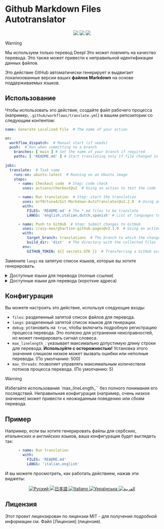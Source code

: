 # Github Markdown Files Autotranslator
<div align="center">
  <img src="https://img.shields.io/github/v/release/mrf0rtuna4/Git-Markdown-AutoTranslator">
  <img src="https://img.shields.io/github/actions/workflow/status/mrf0rtuna4/Git-Markdown-AutoTranslator/example.yml">
  <img src="https://img.shields.io/github/actions/workflow/status/mrf0rtuna4/Git-Markdown-AutoTranslator/development.yml">
</div>


> [!WARNING]
> Мы используем только перевод Deepl
> Это может повлиять на качество перевода. Это также может привести к неправильной идентификации данных файлов.

Это действие GitHub автоматически генерирует и выдвигает локализованные версии ваших **файлов Markdown** на основе поддерживаемых языков.

## Использование

Чтобы использовать это действие, создайте файл рабочего процесса (например, `.github/workflows/translate.yml`) в вашем репозитории со следующим контентом:

```yml
name: Generate Localized File  # The name of your action

on:
  workflow_dispatch:  # Manual start (if needs)
  push:  # Run when committing to a branch
    branches: [ main ] # Set the name of your branch if required
    paths: [ 'README.md' ] # Start translating only if file changed in current push
    
jobs:
  translate:  # Task name
    runs-on: ubuntu-latest  # Running on an Ubuntu image
    steps:
      - name: Checkout code  # Step: code check
        uses: actions/checkout@v2  # Using an action to test the code

      - name: Run translation  # Step: start the translation
        uses: mrf0rtuna4/Git-Markdown-AutoTranslator@v2.2.0  # Using an action to translate
        with:
          FILES: 'README.md' # The *.md files to be translate
          LANGS: 'english,italian,dutch,spanish' # List of languages to be translated

      - name: Push to GitHub  # Step: Submit changes to GitHub
        uses: crazy-max/ghaction-github-pages@v3.1.0  # Using an action to publish to GitHub Pages
        with:
          target_branch: translations  # The branch to which the changes will be sent
          build_dir: 'dist'  # The directory with the collected files
        env:
          GITHUB_TOKEN: ${{ secrets.GTK }}  # Transferring a GitHub access token
```

Замените `langs` на запятую список языков, которые вы хотите генерировать.
<details>
<summary>
Доступные языки для перевода (полные ссылки)
</summary>

```yaml
    'afrikaans', 'albanian', 'amharic', 'arabic', 'armenian', 'assamese', 'aymara', 'azerbaijani', 'bambara', 'basque', 
    'belarusian', 'bengali', 'bhojpuri', 'bosnian', 'bulgarian', 'catalan', 'cebuano', 'chichewa', 'chinese (simplified)', 
    'chinese (traditional)', 'corsican', 'croatian', 'czech', 'danish', 'dhivehi', 'dogri', 'dutch', 'english', 'esperanto', 
    'estonian', 'ewe', 'filipino', 'finnish', 'french', 'frisian', 'galician', 'georgian', 'german', 'greek', 'guarani', 
    'gujarati', 'haitian creole', 'hausa', 'hawaiian', 'hebrew', 'hindi', 'hmong', 'hungarian', 'icelandic', 'igbo', 'ilocano', 
    'indonesian', 'irish', 'italian', 'japanese', 'javanese', 'kannada', 'kazakh', 'khmer', 'kinyarwanda', 'konkani', 'korean', 
    'krio', 'kurdish (kurmanji)', 'kurdish (sorani)', 'kyrgyz', 'lao', 'latin', 'latvian', 'lingala', 'lithuanian', 'luganda', 
    'luxembourgish', 'macedonian', 'maithili', 'malagasy', 'malay', 'malayalam', 'maltese', 'maori', 'marathi', 'meiteilon (manipuri)',
    'mizo', 'mongolian', 'myanmar', 'nepali', 'norwegian', 'odia (oriya)', 'oromo', 'pashto', 'persian', 'polish', 'portuguese', 
    'punjabi', 'quechua', 'romanian', 'russian', 'samoan', 'sanskrit', 'scots gaelic', 'sepedi', 'serbian', 'sesotho', 'shona', 
    'sindhi', 'sinhala', 'slovak', 'slovenian', 'somali', 'spanish', 'sundanese', 'swahili', 'swedish', 'tajik', 'tamil', 'tatar',
    'telugu', 'thai', 'tigrinya', 'tsonga', 'turkish', 'turkmen', 'twi', 'ukrainian', 'urdu', 'uyghur', 'uzbek', 'vietnamese', 
    'welsh', 'xhosa', 'yiddish', 'yoruba', 'zulu'
```
</details>

<details>
<summary>
Доступные языки для перевода (короткие адреса)
</summary>

```yaml
'af', 'sq', 'am', 'ar', 'hy', 'as', 'ay', 'az', 'bm', 'eu', 'be', 'bn', 'bho', 'bs', 'bg', 'ca', 'ceb', 'ny',
'zh-CN', 'zh-TW', 'co', 'hr', 'cs', 'da', 'dv', 'doi', 'nl', 'en', 'eo', 'et', 'ee', 'tl', 'fi', 'fr', 'fy', 'gl',
'ka', 'de', 'el', 'gn', 'gu', 'ht', 'ha', 'haw', 'iw', 'hi', 'hmn', 'hu', 'is', 'ig', 'ilo', 'id', 'ga', 'it', 'ja',
'jw', 'kn', 'kk', 'km', 'rw', 'gom', 'ko', 'kri', 'ku', 'ckb', 'ky', 'lo', 'la', 'lv', 'ln', 'lt', 'lg', 'lb', 'mk',
'mai', 'mg', 'ms', 'ml', 'mt', 'mi', 'mr', 'mni-Mtei', 'lus', 'mn', 'my', 'ne', 'no', 'or', 'om', 'ps', 'fa', 'pl',
'pt', 'pa', 'qu', 'ro', 'ru', 'sm', 'sa', 'gd', 'nso', 'sr', 'st', 'sn', 'sd', 'si', 'sk', 'sl', 'so', 'es', 'su',
'sw', 'sv', 'tg', 'ta', 'tt', 'te', 'th', 'ti', 'ts', 'tr', 'tk', 'ak', 'uk', 'ur', 'ug', 'uz', 'vi', 'cy', 'xh', 'yi', 'yo', 'zu'
```

</details>


## Конфигурация

Вы можете настроить это действие, используя следующие входы:

- `files`: разделенный запятой список файлов для перевода.
- `langs`: разделенный запятой список языков для генерации.
- `debug`: установить на` true`, чтобы включить подробную регистрацию процесса перевода. Это полезно для устранения неисправностей, но может генерировать сигнал словеса.
- `max_linelength_`: указывает максимально допустимую длину строки для перевода. **Используйте с осторожностью!** Установка этого значения слишком низкое может вызвать ошибки или неполные переводы. (По умолчанию: 500)
- `max_threads`: позволяет управлять максимальным количеством потоков процесса перевода. (По умолчанию: 5)

> [!WARNING] 
> Избегайте использования `max_lineLength_`` без полного понимания его последствий.
> Неправильная конфигурация (например, очень низкое значение) может привести к неожиданным поведению или сбоям перевода.


## Пример

Например, если вы хотите генерировать файлы для сербских, итальянских и английских языков, ваша конфигурация будет выглядеть так:

```yml
      - name: Run translation
        with:
          FILES: 'README.md' 
          LANGS: 'italian,english'
```

И вы можете просмотреть, как работать действием, нажав эти виджеты:
<div align="center">
  <a href="https://github.com/mrf0rtuna4/Git-Markdown-AutoTranslator/blob/translations/ru_README.md">
      <img src="https://img.shields.io/badge/Язык-Руский-blue" alt="Руский" />
  </a>
  <a href="https://github.com/mrf0rtuna4/Git-Markdown-AutoTranslator/blob/translations/ja_README.md">
      <img src="https://img.shields.io/badge/言語-日本語-blue" alt="日本語" />
  </a>
  <a href="https://github.com/mrf0rtuna4/Git-Markdown-AutoTranslator/blob/translations/it_README.md">
      <img src="https://img.shields.io/badge/Lingua-Italiano-blue" alt="Italiano" />
  </a>
  <a href="https://github.com/mrf0rtuna4/Git-Markdown-AutoTranslator/blob/translations/uk_README.md">
      <img src="https://img.shields.io/badge/Мова-Українська-blue" alt="Українська" />
  </a>
  <a href="https://github.com/mrf0rtuna4/Git-Markdown-AutoTranslator/blob/translations/ar_README.md">
      <img src="https://img.shields.io/badge/لغة-العربية-blue" alt="العربية" />
  </a>
</div>

## Лицензия

Этот проект лицензирован по лицензии MIT - для получения подробной информации см. Файл [Лицензия] (лицензия).